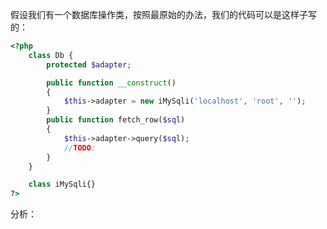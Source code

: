 假设我们有一个数据库操作类，按照最原始的办法，我们的代码可以是这样子写的：
```php
<?php
	class Db {
		protected $adapter;

		public function __construct()
		{
			$this->adapter = new iMySqli('localhost', 'root', '');
		}
		public function fetch_row($sql)
		{
			$this->adapter->query($sql);
			//TODO:
		}
	}

	class iMySqli{}
?>
```
分析： 
